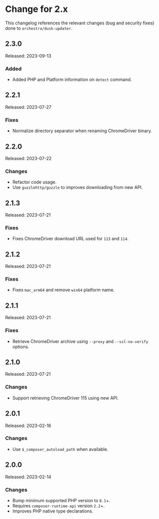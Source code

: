 # Change for 2.x

This changelog references the relevant changes (bug and security fixes) done to `orchestra/dusk-updater`.

## 2.3.0

Released: 2023-09-13

### Added
 
* Added PHP and Platform information on `detect` command.

## 2.2.1

Released: 2023-07-27

### Fixes

*  Normalize directory separator when renaming ChromeDriver binary.

## 2.2.0

Released: 2023-07-22

### Changes

* Refactor code usage. 
* Use `guzzlehttp/guzzle` to improves downloading from new API.

## 2.1.3

Released: 2023-07-21

### Fixes

* Fixes ChromeDriver download URL used for `113` and `114`. 

## 2.1.2

Released: 2023-07-21

### Fixes

* Fixes `mac_arm64` and remove `win64` platform name.

## 2.1.1

Released: 2023-07-21

### Fixes

* Retrieve ChromeDriver archive using `--proxy` and `--ssl-no-verify` options.

## 2.1.0

Released: 2023-07-21

### Changes

* Support retrieving ChromeDriver 115 using new API.

## 2.0.1

Released: 2023-02-16

### Changes

* Use `$_composer_autoload_path` when available.

## 2.0.0

Released: 2023-02-14

### Changes

* Bump minimum supported PHP version to `8.1`+.
* Requires `composer-runtime-api` version `2.2`+.
* Improves PHP native type declarations.
